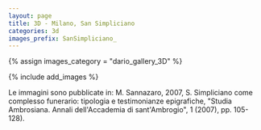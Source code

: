 ```yaml
---
layout: page
title: 3D - Milano, San Simpliciano
categories: 3d
images_prefix: SanSimpliciano_
---
```


{% assign images_category = "dario_gallery_3D" %}

{% include add_images %}

Le immagini sono pubblicate in: M. Sannazaro, 2007, S. Simpliciano come complesso funerario: tipologia e testimonianze epigrafiche, "Studia Ambrosiana. Annali dell'Accademia di sant'Ambrogio", 1 (2007), pp. 105-128).
